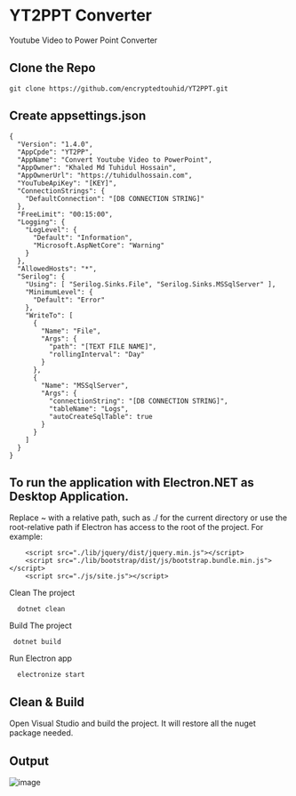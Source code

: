 # YT2PPT Converter
Youtube Video  to Power Point Converter

##  Clone the Repo
    git clone https://github.com/encryptedtouhid/YT2PPT.git

## Create appsettings.json

    {
      "Version": "1.4.0",
      "AppCpde": "YT2PP",
      "AppName": "Convert Youtube Video to PowerPoint",
      "AppOwner": "Khaled Md Tuhidul Hossain",
      "AppOwnerUrl": "https://tuhidulhossain.com",
      "YouTubeApiKey": "[KEY]",
      "ConnectionStrings": {
        "DefaultConnection": "[DB CONNECTION STRING]"
      },
      "FreeLimit": "00:15:00",
      "Logging": {
        "LogLevel": {
          "Default": "Information",
          "Microsoft.AspNetCore": "Warning"
        }
      },
      "AllowedHosts": "*",
      "Serilog": {
        "Using": [ "Serilog.Sinks.File", "Serilog.Sinks.MSSqlServer" ],
        "MinimumLevel": {
          "Default": "Error"
        },
        "WriteTo": [
          {
            "Name": "File",
            "Args": {
              "path": "[TEXT FILE NAME]",
              "rollingInterval": "Day"
            }
          },
          {
            "Name": "MSSqlServer",
            "Args": {
              "connectionString": "[DB CONNECTION STRING]",
              "tableName": "Logs",
              "autoCreateSqlTable": true
            }
          }
        ]
      }
    }


## To run the application with Electron.NET as Desktop Application.
   Replace ~ with a relative path, such as ./ for the current directory or use the root-relative path if Electron has access to the root of the project. For example:
                
        <script src="./lib/jquery/dist/jquery.min.js"></script>
        <script src="./lib/bootstrap/dist/js/bootstrap.bundle.min.js"></script>
        <script src="./js/site.js"></script>

Clean The project

      dotnet clean
      
Build The project      
    
     dotnet build

Run Electron app

      electronize start


## Clean & Build
  Open Visual Studio and build the project. It will restore all the nuget package needed.

## Output
![image](https://github.com/encryptedtouhid/YT2PPT/assets/10276184/3908fac4-0865-4f32-9381-aba92e6e3a99)


